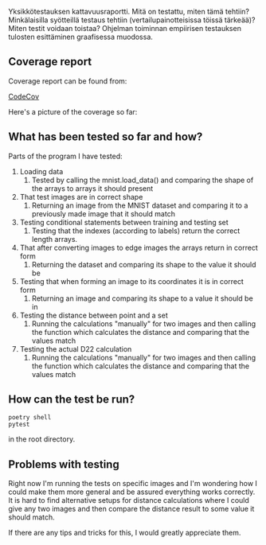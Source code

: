 Yksikkötestauksen kattavuusraportti.
Mitä on testattu, miten tämä tehtiin?
Minkälaisilla syötteillä testaus tehtiin (vertailupainotteisissa töissä tärkeää)?
Miten testit voidaan toistaa?
Ohjelman toiminnan empiirisen testauksen tulosten esittäminen graafisessa muodossa.

## Coverage report

Coverage report can be found from:

[CodeCov](https://app.codecov.io/gh/TuuPu/ModifiedHausdorffDistance)

Here's a picture of the coverage so far:



## What has been tested so far and how?

Parts of the program I have tested:

1. Loading data
	1. Tested by calling the mnist.load_data() and comparing the shape of the arrays to arrays it should present
2. That test images are in correct shape
	1. Returning an image from the MNIST dataset and comparing it to a previously made image that it should match
3. Testing conditional statements between training and testing set
	1. Testing that the indexes (according to labels) return the correct length arrays.
4. That after converting images to edge images the arrays return in correct form
	1. Returning the dataset and comparing its shape to the value it should be
5. Testing that when forming an image to its coordinates it is in correct form
	1. Returning an image and comparing its shape to a value it should be in
6. Testing the distance between point and a set
	1. Running the calculations "manually" for two images and then calling the function which calculates the distance and comparing that the values match
7. Testing the actual D22 calculation
	1. Running the calculations "manually" for two images and then calling the function which calculates the distance and comparing that the values match

## How can the test be run?

```
poetry shell
pytest
```

in the root directory.

## Problems with testing

Right now I'm running the tests on specific images and I'm wondering how I could make them more general and be assured everything works correctly. It is hard to find alternative setups for distance calculations where I could give any two images and then compare the distance result to some value it should match.

If there are any tips and tricks for this, I would greatly appreciate them.
